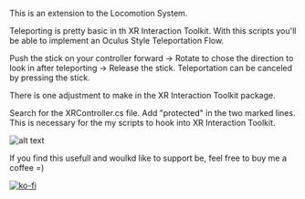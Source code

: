 This is an extension to the Locomotion System.

Teleporting is pretty basic in th XR Interaction Toolkit. With this scripts you'll be able to implement an Oculus Style Teleportation Flow.

Push the stick on your controller forward -> Rotate to chose the direction to look in after teleporting -> Release the stick.
Teleportation can be canceled by pressing the stick.

There is one adjustment to make in the XR Interaction Toolkit package.

Search for the XRController.cs file. Add "protected" in the two marked lines. This is necessary for the my scripts to hook into XR Interaction Toolkit.

![alt text](https://github.com/JanLoehr/XR-Interaction-Toolkit_Extensions/blob/master/x_ReadmeSources/TeleportationAdjustments.png "XR Interaction Toolkit Adjustments")

If you find this usefull and woulkd like to support be, feel free to buy me a coffee =)

[![ko-fi](https://www.ko-fi.com/img/githubbutton_sm.svg)](https://ko-fi.com/R5R31JY3V)
